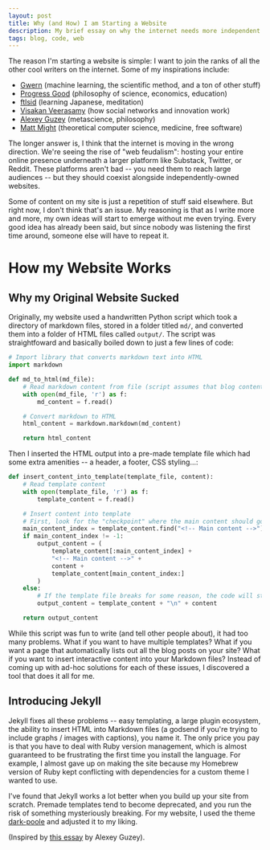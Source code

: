```yaml
---
layout: post
title: Why (and How) I am Starting a Website 
description: My brief essay on why the internet needs more independent blog sites run by independent tinkerers.
tags: blog, code, web 
---
```


The reason I'm starting a website is simple: I want to join the ranks of all the other cool writers on the internet. Some of my inspirations include:
- [Gwern](https://gwern.net/index) (machine learning, the scientific method, and a ton of other stuff)
- [Progress Good](https://www.arjunkhemani.com/about) (philosophy of science, economics, education)
- [ftlsid](https://ftlsid.com) (learning Japanese, meditation)
- [Visakan Veerasamy](https://visakanv.com) (how social networks and innovation work)
- [Alexey Guzey](https://guzey.com/) (metascience, philosophy)
- [Matt Might](https://matt.might.net/) (theoretical computer science, medicine, free software)

The longer answer is, I think that the internet is moving in the wrong direction. We're seeing the rise of "web feudalism": hosting your entire online presence underneath a larger platform like Substack, Twitter, or Reddit. These platforms aren't bad -- you need them to reach large audiences -- but they should coexist alongside independently-owned websites.

Some of content on my site is just a repetition of stuff said elsewhere. But right now, I don't think that's an issue. My reasoning is that as I write more and more, my own ideas will start to emerge without me even trying. Every good idea has already been said, but since nobody was listening the first time around, someone else will have to repeat it.

# How my Website Works
## Why my Original Website Sucked
Originally, my website used a handwritten Python script which took a directory of markdown files, stored in a folder titled `md/`, and converted them into a folder of HTML files called `output/`.
The script was straightfoward and basically boiled down to just a few lines of code: 
```python
# Import library that converts markdown text into HTML
import markdown

def md_to_html(md_file):
    # Read markdown content from file (script assumes that blog content is written in Markdown)
    with open(md_file, 'r') as f:
        md_content = f.read()

    # Convert markdown to HTML
    html_content = markdown.markdown(md_content)

    return html_content
```
Then I inserted the HTML output into a pre-made template file which had some extra amenities -- a header, a footer, CSS styling...:
```python
def insert_content_into_template(template_file, content):
    # Read template content
    with open(template_file, 'r') as f:
        template_content = f.read()

    # Insert content into template
    # First, look for the "checkpoint" where the main content should go
    main_content_index = template_content.find("<!-- Main content -->")
    if main_content_index != -1:
        output_content = (
            template_content[:main_content_index] +
            "<!-- Main content -->" +
            content +
            template_content[main_content_index:]
        )
    else:
        # If the template file breaks for some reason, the code will still work
        output_content = template_content + "\n" + content

    return output_content
```
While this script was fun to write (and tell other people about), it had too many problems. 
What if you want to have multiple templates? 
What if you want a page that automatically lists out all the blog posts on your site? 
What if you want to insert interactive content into your Markdown files? 
Instead of coming up with ad-hoc solutions for each of these issues, I discovered a tool that does it all for me.
## Introducing Jekyll
Jekyll fixes all these problems -- easy templating, a large plugin ecosystem, the ability to insert HTML into Markdown files (a godsend if you're trying to include graphs / images with captions), you name it. The only price you pay is that you have to deal with Ruby version management, which is almost guaranteed to be frustrating the first time you install the language. For example, I almost gave up on making the site because my Homebrew version of Ruby kept conflicting with dependencies for a custom theme I wanted to use. 

I've found that Jekyll works a lot better when you build up your site from scratch. Premade templates tend to become deprecated, and you run the risk of something mysteriously breaking. For my website, I used the theme [dark-poole](https://andrewhwanpark.github.io/dark-poole/) and adjusted it to my liking. 

(Inspired by [this essay](https://guzey.com/personal/why-have-a-blog/) by Alexey Guzey).	

<script src="https://giscus.app/client.js"
        data-repo="vkethana/vkethana.github.io"
        data-repo-id="R_kgDOLBRagA"
        data-category="Announcements"
        data-category-id="DIC_kwDOLBRagM4Cfi2H"
        data-mapping="pathname"
        data-strict="0"
        data-reactions-enabled="1"
        data-emit-metadata="0"
        data-input-position="bottom"
        data-theme="noborder_light"
        data-lang="en"
        data-loading="lazy"
        crossorigin="anonymous"
        async>
</script>
